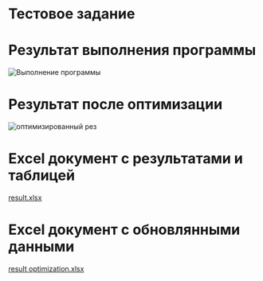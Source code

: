 # Тестовое задание


# Результат выполнения программы
![Выполнение программы](https://github.com/Rorvit/MovingAverage/assets/93048162/40bd83b1-30e9-4d8e-b192-cbc4bc5069e2)

# Результат после оптимизации

![оптимизированный рез](https://github.com/Rorvit/MovingAverage/assets/93048162/1ffa1313-23fc-4083-81a0-cbe91b717d37)


# Excel документ с результатами и таблицей
[result.xlsx](https://github.com/Rorvit/MovingAverage/files/15010113/result.xlsx)


# Excel документ с обновлянными данными
[result optimization.xlsx](https://github.com/Rorvit/MovingAverage/files/15023853/result.optimization.xlsx)
